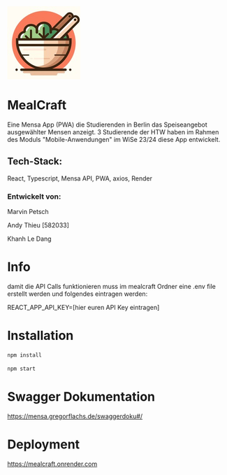 ![plot](/public/mealcraft167.jpg)
# MealCraft

Eine Mensa App (PWA) die Studierenden in Berlin das Speiseangebot ausgewählter Mensen anzeigt. 3 Studierende der HTW haben im Rahmen des Moduls "Mobile-Anwendungen" im WiSe 23/24 diese App entwickelt.  

## Tech-Stack: 
React, Typescript, Mensa API, PWA, axios, Render

### Entwickelt von:

Marvin Petsch

Andy Thieu [582033]

Khanh Le Dang

# Info
damit die API Calls funktionieren muss im mealcraft Ordner eine .env file erstellt werden und folgendes eintragen werden:

REACT_APP_API_KEY=[hier euren API Key eintragen]

# Installation
```bash
npm install
```
```bash
npm start
```
# Swagger Dokumentation
https://mensa.gregorflachs.de/swaggerdoku#/


# Deployment
https://mealcraft.onrender.com